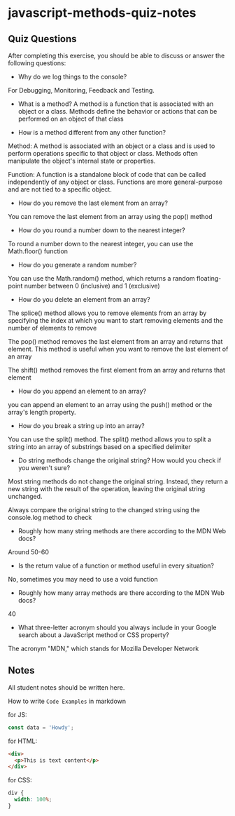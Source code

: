 # javascript-methods-quiz-notes

## Quiz Questions

After completing this exercise, you should be able to discuss or answer the following questions:

- Why do we log things to the console?

For Debugging, Monitoring, Feedback and Testing.

- What is a method?
  A method is a function that is associated with an object or a class. Methods define the behavior or actions that can be performed on an object of that class

- How is a method different from any other function?

Method: A method is associated with an object or a class and is used to perform operations specific to that object or class. Methods often manipulate the object's internal state or properties.

Function: A function is a standalone block of code that can be called independently of any object or class. Functions are more general-purpose and are not tied to a specific object.

- How do you remove the last element from an array?

You can remove the last element from an array using the pop() method

- How do you round a number down to the nearest integer?

To round a number down to the nearest integer, you can use the Math.floor() function

- How do you generate a random number?

You can use the Math.random() method, which returns a random floating-point number between 0 (inclusive) and 1 (exclusive)

- How do you delete an element from an array?

The splice() method allows you to remove elements from an array by specifying the index at which you want to start removing elements and the number of elements to remove

The pop() method removes the last element from an array and returns that element. This method is useful when you want to remove the last element of an array

The shift() method removes the first element from an array and returns that element

- How do you append an element to an array?

you can append an element to an array using the push() method or the array's length property.

- How do you break a string up into an array?

You can use the split() method. The split() method allows you to split a string into an array of substrings based on a specified delimiter

- Do string methods change the original string? How would you check if you weren't sure?

Most string methods do not change the original string. Instead, they return a new string with the result of the operation, leaving the original string unchanged.

Always compare the original string to the changed string using the console.log method to check

- Roughly how many string methods are there according to the MDN Web docs?

Around 50-60

- Is the return value of a function or method useful in every situation?

No, sometimes you may need to use a void function

- Roughly how many array methods are there according to the MDN Web docs?

40

- What three-letter acronym should you always include in your Google search about a JavaScript method or CSS property?

The acronym "MDN," which stands for Mozilla Developer Network

## Notes

All student notes should be written here.

How to write `Code Examples` in markdown

for JS:

```javascript
const data = 'Howdy';
```

for HTML:

```html
<div>
  <p>This is text content</p>
</div>
```

for CSS:

```css
div {
  width: 100%;
}
```
